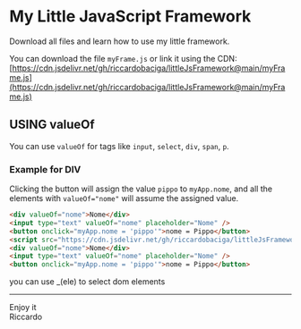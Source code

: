 # My Little JavaScript Framework

Download all files and learn how to use my little framework.

You can download the file `myFrame.js` or link it using the CDN:
[https://cdn.jsdelivr.net/gh/riccardobaciga/littleJsFramework@main/myFrame.js](https://cdn.jsdelivr.net/gh/riccardobaciga/littleJsFramework@main/myFrame.js)

## USING valueOf

You can use `valueOf` for tags like `input`, `select`, `div`, `span`, `p`.

### Example for DIV

Clicking the button will assign the value `pippo` to `myApp.nome`, and all the elements with `valueOf="nome"` will assume the assigned value.

```html
<div valueOf="nome">Nome</div>
<input type="text" valueOf="nome" placeholder="Nome" />
<button onclick="myApp.nome = 'pippo'">nome = Pippo</button>
<script src="https://cdn.jsdelivr.net/gh/riccardobaciga/littleJsFramework@main/myFrame.js"></script>
<div valueOf="nome">Nome</div>
<input type="text" valueOf="nome" placeholder="Nome" />
<button onclick="myApp.nome = 'pippo'">nome = Pippo</button>
```
you can use _(ele) to select dom elements <br>
<hr>
Enjoy it <br>
Riccardo

